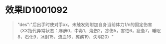 # 效果ID1001092
> "des":"后出手时使对手xx，未触发则附加自身当前体力1/n的固定伤害（XX指代异常状态：麻痹0，中毒1，烧伤2，冻伤5，害怕6，疲惫7，睡眠8，石化9，冰封15，流血16，瘫痪19，失明20）"
